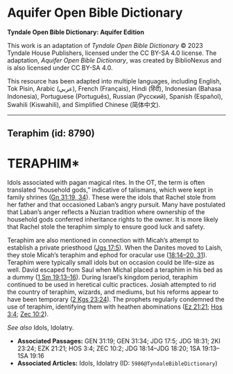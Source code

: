 # Aquifer Open Bible Dictionary

**Tyndale Open Bible Dictionary: Aquifer Edition**

This work is an adaptation of *Tyndale Open Bible Dictionary* © 2023 Tyndale House Publishers, licensed under the CC BY\-SA 4\.0 license. The adaptation, *Aquifer Open Bible Dictionary*, was created by BiblioNexus and is also licensed under CC BY\-SA 4\.0\.

This resource has been adapted into multiple languages, including English, Tok Pisin, Arabic (عربي), French (Français), Hindi (हिंदी), Indonesian (Bahasa Indonesia), Portuguese (Português), Russian (Русский), Spanish (Español), Swahili (Kiswahili), and Simplified Chinese (简体中文).



--------------------------------

## Teraphim (id: 8790)

TERAPHIM\*
==========

Idols associated with pagan magical rites. In the OT, the term is often translated “household gods,” indicative of talismans, which were kept in family shrines ([Gn 31:19, 34](https://ref.ly/Gen31:19,Gen31:34)). These were the idols that Rachel stole from her father and that occasioned Laban’s angry pursuit. Many have postulated that Laban’s anger reflects a Nuzian tradition where ownership of the household gods conferred inheritance rights to the owner. It is more likely that Rachel stole the teraphim simply to ensure good luck and safety.

Teraphim are also mentioned in connection with Micah’s attempt to establish a private priesthood ([Jgs 17:5](https://ref.ly/Judg17:5)). When the Danites moved to Laish, they stole Micah’s teraphim and ephod for oracular use ([18:14–20, 31](https://ref.ly/Judg18:14-Judg18:20,Judg18:31)). Teraphim were typically small idols but on occasion could be life\-size as well. David escaped from Saul when Michal placed a teraphim in his bed as a dummy ([1 Sm 19:13–16](https://ref.ly/1Sam19:13-1Sam19:16)). During Israel’s kingdom period, teraphim continued to be used in heretical cultic practices. Josiah attempted to rid the country of teraphim, wizards, and mediums, but his reforms appear to have been temporary ([2 Kgs 23:24](https://ref.ly/2Kgs23:24)). The prophets regularly condemned the use of teraphim, identifying them with heathen abominations ([Ez 21:21](https://ref.ly/Ezek21:21); [Hos 3:4](https://ref.ly/Hos3:4); [Zec 10:2](https://ref.ly/Zech10:2)).

*See also* Idols, Idolatry.

* **Associated Passages:** GEN 31:19; GEN 31:34; JDG 17:5; JDG 18:31; 2KI 23:24; EZK 21:21; HOS 3:4; ZEC 10:2; JDG 18:14–JDG 18:20; 1SA 19:13–1SA 19:16
* **Associated Articles:** Idols, Idolatry (ID: `5986@TyndaleBibleDictionary`)


